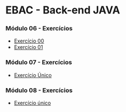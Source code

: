 # EBAC - Back-end JAVA

### Módulo 06 - Exercícios
- [Exercício 00](modulo_06_conceitos_basicos/exercicio_00.md)
- [Exercício 01](modulo_06_conceitos_basicos/exercicio_01.md)

### Módulo 07 - Exercícios
- [Exercício Único](modulo_07_classe_metodos/ExercicioModulo7/src/br/com/ebacbackendjava/modulo07.md)

### Módulo 08 - Exercícios
- [Exercício único](modulo_08_variaveis_tipos_operadores/ExercicioModulo8/src/br/com/ebacbackendjava/modulo08.md)